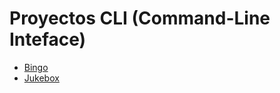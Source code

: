 # Proyectos CLI (Command-Line Inteface)

- [Bingo](https://github.com/AyudaEnPython/Proyectos/tree/main/CLI/Bingo)
- [Jukebox](https://github.com/AyudaEnPython/Proyectos/tree/main/CLI/Jukebox)
